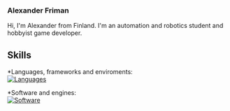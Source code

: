 ### Alexander Friman
Hi, I'm Alexander from Finland. I'm an automation and robotics student and hobbyist game developer.

## Skills
*Languages, frameworks and enviroments:<br/>
[![Languages](https://skillicons.dev/icons?i=js,html,css,c,cs,py,scala,nodejs,express)]()

*Software and engines:<br/>
[![Software](https://skillicons.dev/icons?i=arduino,blender,godot,unity,idea,vscode)]()

